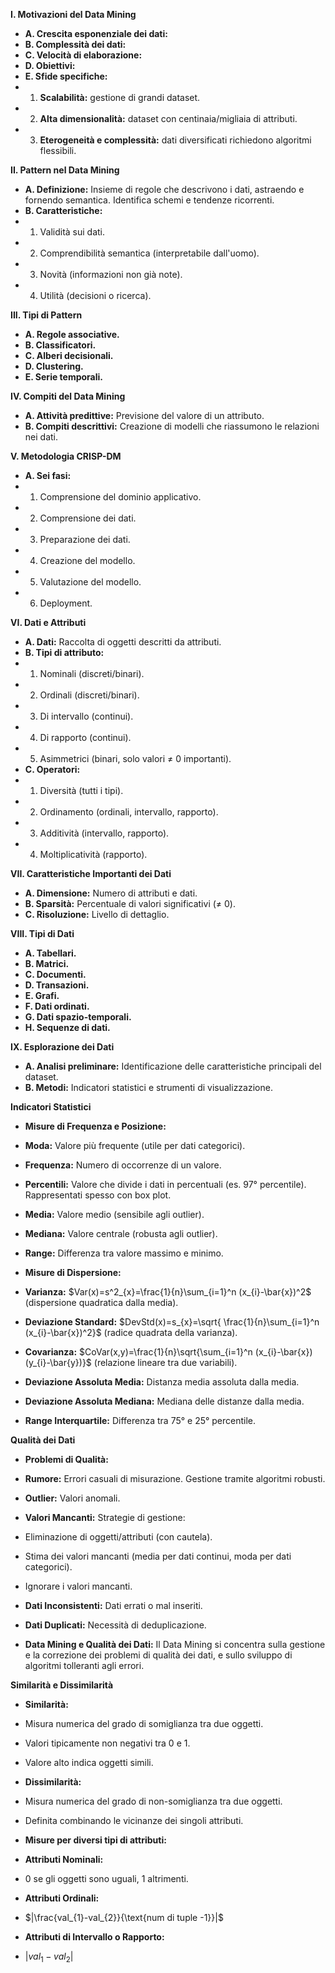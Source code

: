 **I. Motivazioni del Data Mining**

* **A. Crescita esponenziale dei dati:**
* **B. Complessità dei dati:**
* **C. Velocità di elaborazione:**
* **D. Obiettivi:**
* **E. Sfide specifiche:**
 * 1. **Scalabilità:** gestione di grandi dataset.
 * 2. **Alta dimensionalità:** dataset con centinaia/migliaia di attributi.
 * 3. **Eterogeneità e complessità:** dati diversificati richiedono algoritmi flessibili.

**II. Pattern nel Data Mining**

* **A. Definizione:** Insieme di regole che descrivono i dati, astraendo e fornendo semantica. Identifica schemi e tendenze ricorrenti.
* **B. Caratteristiche:**
 * 1. Validità sui dati.
 * 2. Comprendibilità semantica (interpretabile dall'uomo).
 * 3. Novità (informazioni non già note).
 * 4. Utilità (decisioni o ricerca).

**III. Tipi di Pattern**

* **A. Regole associative.**
* **B. Classificatori.**
* **C. Alberi decisionali.**
* **D. Clustering.**
* **E. Serie temporali.**

**IV. Compiti del Data Mining**

* **A. Attività predittive:** Previsione del valore di un attributo.
* **B. Compiti descrittivi:** Creazione di modelli che riassumono le relazioni nei dati.

**V. Metodologia CRISP-DM**

* **A. Sei fasi:**
 * 1. Comprensione del dominio applicativo.
 * 2. Comprensione dei dati.
 * 3. Preparazione dei dati.
 * 4. Creazione del modello.
 * 5. Valutazione del modello.
 * 6. Deployment.

**VI. Dati e Attributi**

* **A. Dati:** Raccolta di oggetti descritti da attributi.
* **B. Tipi di attributo:**
 * 1. Nominali (discreti/binari).
 * 2. Ordinali (discreti/binari).
 * 3. Di intervallo (continui).
 * 4. Di rapporto (continui).
 * 5. Asimmetrici (binari, solo valori ≠ 0 importanti).
* **C. Operatori:**
 * 1. Diversità (tutti i tipi).
 * 2. Ordinamento (ordinali, intervallo, rapporto).
 * 3. Additività (intervallo, rapporto).
 * 4. Moltiplicatività (rapporto).

**VII. Caratteristiche Importanti dei Dati**

* **A. Dimensione:** Numero di attributi e dati.
* **B. Sparsità:** Percentuale di valori significativi (≠ 0).
* **C. Risoluzione:** Livello di dettaglio.

**VIII. Tipi di Dati**

* **A. Tabellari.**
* **B. Matrici.**
* **C. Documenti.**
* **D. Transazioni.**
* **E. Grafi.**
* **F. Dati ordinati.**
* **G. Dati spazio-temporali.**
* **H. Sequenze di dati.**

**IX. Esplorazione dei Dati**

* **A. Analisi preliminare:** Identificazione delle caratteristiche principali del dataset.
* **B. Metodi:** Indicatori statistici e strumenti di visualizzazione.

**Indicatori Statistici**

* **Misure di Frequenza e Posizione:**
 * **Moda:** Valore più frequente (utile per dati categorici).
 * **Frequenza:** Numero di occorrenze di un valore.
 * **Percentili:** Valore che divide i dati in percentuali (es. 97° percentile). Rappresentati spesso con box plot.
 * **Media:** Valore medio (sensibile agli outlier).
 * **Mediana:** Valore centrale (robusta agli outlier).
 * **Range:** Differenza tra valore massimo e minimo.

* **Misure di Dispersione:**
 * **Varianza:** $Var(x)=s^2_{x}=\frac{1}{n}\sum_{i=1}^n (x_{i}-\bar{x})^2$ (dispersione quadratica dalla media).
 * **Deviazione Standard:** $DevStd(x)=s_{x}=\sqrt{ \frac{1}{n}\sum_{i=1}^n (x_{i}-\bar{x})^2}$ (radice quadrata della varianza).
 * **Covarianza:** $CoVar(x,y)=\frac{1}{n}\sqrt{\sum_{i=1}^n (x_{i}-\bar{x})(y_{i}-\bar{y})}$ (relazione lineare tra due variabili).
 * **Deviazione Assoluta Media:** Distanza media assoluta dalla media.
 * **Deviazione Assoluta Mediana:** Mediana delle distanze dalla media.
 * **Range Interquartile:** Differenza tra 75° e 25° percentile.

**Qualità dei Dati**

* **Problemi di Qualità:**
 * **Rumore:** Errori casuali di misurazione. Gestione tramite algoritmi robusti.
 * **Outlier:** Valori anomali.
 * **Valori Mancanti:** Strategie di gestione:
 * Eliminazione di oggetti/attributi (con cautela).
 * Stima dei valori mancanti (media per dati continui, moda per dati categorici).
 * Ignorare i valori mancanti.
 * **Dati Inconsistenti:** Dati errati o mal inseriti.
 * **Dati Duplicati:** Necessità di deduplicazione.

* **Data Mining e Qualità dei Dati:** Il Data Mining si concentra sulla gestione e la correzione dei problemi di qualità dei dati, e sullo sviluppo di algoritmi tolleranti agli errori.

**Similarità e Dissimilarità**

* **Similarità:**
 * Misura numerica del grado di somiglianza tra due oggetti.
 * Valori tipicamente non negativi tra 0 e 1.
 * Valore alto indica oggetti simili.

* **Dissimilarità:**
 * Misura numerica del grado di non-somiglianza tra due oggetti.
 * Definita combinando le vicinanze dei singoli attributi.

* **Misure per diversi tipi di attributi:**
 * **Attributi Nominali:**
 * 0 se gli oggetti sono uguali, 1 altrimenti.
 * **Attributi Ordinali:**
 * $|\frac{val_{1}-val_{2}}{\text{num di tuple -1}}|$
 * **Attributi di Intervallo o Rapporto:**
 * $|val_{1}-val_{2}|$

